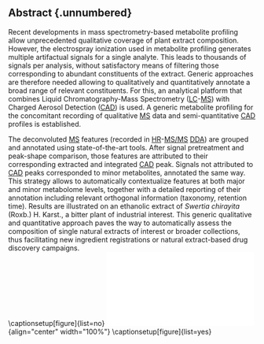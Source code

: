 ## Abstract {.unnumbered}

Recent developments in mass spectrometry-based metabolite profiling allow unprecedented qualitative coverage of plant extract composition.
However, the electrospray ionization used in metabolite profiling generates multiple artifactual signals for a single analyte.
This leads to thousands of signals per analysis, without satisfactory means of filtering those corresponding to abundant constituents of the extract.
Generic approaches are therefore needed allowing to qualitatively and quantitatively annotate a broad range of relevant constituents.
For this, an analytical platform that combines Liquid Chromatography-Mass Spectrometry ([LC](#lc)-[MS](#ms)) with Charged Aerosol Detection ([CAD](#cad)) is used.
A generic metabolite profiling for the concomitant recording of qualitative [MS](#ms) data and semi-quantitative [CAD](#cad) profiles is established. 

The deconvoluted [MS](#ms) features (recorded in [HR](#hr)-[MS/MS](#msms) [DDA](#dda)) are grouped and annotated using state-of-the-art tools.
After signal pretreatment and peak-shape comparison, those features are attributed to their corresponding extracted and integrated [CAD](#cad) peak.
Signals not attributed to [CAD](#cad) peaks corresponded to minor metabolites, annotated the same way.
This strategy allows to automatically contextualize features at both major and minor metabolome levels, together with a detailed reporting of their annotation including relevant orthogonal information (taxonomy, retention time).
Results are illustrated on an ethanolic extract of *Swertia chirayita* (Roxb.) H. Karst., a bitter plant of industrial interest.
This generic qualitative and quantitative approach paves the way to automatically assess the composition of single natural extracts of interest or broader collections, thus facilitating new ingredient registrations or natural extract-based drug discovery campaigns.\
\captionsetup[figure]{list=no}
![](images/cascade-graphical-abstract.pdf "cascade-graphical-abstract"){align="center" width="100%"}
\captionsetup[figure]{list=yes}